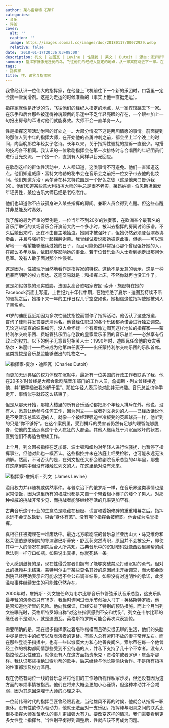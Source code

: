 ```yaml
---
author: 莱布雷希特 石晰F
categories:
- 音乐
- 评论
cover:
  alt: ''
  caption: ''
  image: https://images.soomal.cc/images/doc/20180117/00072929.webp
  relative: false
date: '2018-01-17T20:36:03+08:00'
description: 列文 | 迪图瓦 | Levine | 性骚扰 | 莱文 | Dutoit | 源自：澎湃新闻 | 版权：转载 |  平均/总评分：10.00/20
summary: 指挥家就像是迁徙的鸟，飞往他们的经纪人指定的地点，从一家宾馆跳去下一家。在乐手和后台那些被迷得神魂颠倒的乐迷中不乏年轻亮眼的存在，一个眼神加上一句报出房号的耳语对他们就能奏效。大师不会一直单身一人……
tags:
- 指挥家
title: 性、谎言与指挥家
---
```


我曾经认识一位伟大的指挥家，在他登上飞机前往下一个新的乐团时，口袋里一定会揣一管润滑剂。这是为走运的时候准备的（事实上他一直挺走运）。

指挥家就像是迁徙的鸟，飞往他们的经纪人指定的地点，从一家宾馆跳去下一家。在乐手和后台那些被迷得神魂颠倒的乐迷中不乏年轻亮眼的存在，一个眼神加上一句报出房号的耳语对他们就能奏效。大师不会一直单身一人。

性是指挥这项活动附带的好处之一。大部分情况下这是两厢情愿的事情。前面提到的那位人到中年的指挥大师，在开始他的奋勇冲刺之前，都会坐上半个晚上的时间，向当晚那位年轻女子念诗。长年以来，关于指挥性骚扰的投诉一直很少。勾搭的技巧各不相同。我认识的一位歌剧指挥会在第一次排练时与合唱团的年轻团员们进行目光交流，一个接一个，直到有人同样以目光回应。

在歌剧这样的群体性活动中，人人都知道，这类事情不可避免。他们一直知道这点。他们知道威廉・富特文格勒的秘书会在音乐会之前把一位女子带去他的化妆间。他们知道乔治・索尔蒂在科文特花园是一个好色之徒（这是他亲口告诉我的）。他们知道某些意大利指挥大师的手总是很不老实，莱昂纳德・伯恩斯坦偏爱年轻男性，某位古乐大师已经是老吃老作。

他们也知道你不应该孤身进入某些指挥的房间。兼职人员会得到点醒。但这些点醒并非总能及时奏效。

我了解的最为严重的案例是，一位当年不到20岁的独奏家，在欧洲某个最著名的音乐厅举行的某场音乐会开演前大约一个多小时，被叫去指挥的房间讨论乐谱。不久后她出来时，还在不由自主地抽泣。她刚才被强奸了，但她仍然必须登台演奏协奏曲，并且与强奸犯一起鞠躬谢幕。我曾经试着说服她披露此事，但她――可以理解地――希望能够继续过她的日子，而且可能仍然非常担心那个曾经强奸她的人，在那么多年以后，依旧能够影响她的事业。若干位音乐业内人士看到她走出那间休息室。没有人敢于面对那个性侵者。

这是因为，性被理所当然地看作是指挥家的特权。这绝不是爱意的表示，这是一种粗暴而明确的权力表达。这笔交易就是：和指挥上床，不然你就再也没工作了。

这是如假包换的现实威胁。法国女高音歌唱家安妮-索菲・施密特在她的Facebook页面上写道，上世纪九十年代中期，在她拒绝了夏尔・迪图瓦持续不断的骚扰之后，她接下来一年的工作日程几乎空空如也。她相信这位指挥使她被列入了黑名单。

81岁的迪图瓦近期因为多次性骚扰指控而暂停了指挥活动。他否认了这些报道，咨询了律师并发誓要洗清污名。他曾经任职过的各个乐团都承诺会进行独立调查。无论这些调查的结果如何，没人会怀疑一个有着像迪图瓦这样地位的指挥家――蒙特利尔交响乐团、费城管弦乐团与伦敦的皇家爱乐乐团的音乐总监――必然享有行政上的权力。以下的例子无意冒犯相关人士：1990年时，迪图瓦任命他的女友香塔尔・朱丽叶――后来成为他第四任妻子――出任蒙特利尔交响乐团的乐队首席。这类提拔是音乐总监能够送出的礼物之一。

![指挥家-夏尔・迪图瓦（Charles Dutoit）](https://images.soomal.cc/images/doc/20180117/00072929.webp)





而更加无远弗届的权力体现在沉默中。最近有一位美国的行政工作者联系了我，他在20多岁时曾经是大都会歌剧院音乐部门的工作人员，詹姆斯・列文曾经接近他，并“把手插进我的裤子里”。那位年轻人表示他对此并无兴趣。音乐总监也停手走开，事情似乎就该这么结束了。

但是从那天开始，那幢大楼里的所有音乐活动都把那个年轻人排斥在外。他说，没有人，愿意让他参与任何工作，因为列文――或者列文身边的人――已经放话说他是不受音乐总监欢迎的人。就像一个被经理强迫坐冷板凳的英超球员一样，他听到的只是“你不够好”。在这个案例里，受到排斥的受害者仍然有足够的理智能够脱身，使他的生活远离这个令人疯狂的大都会。其他人继续处于消沉而败坏的状态，直到他们不再适合继续工作。

上个月，列文因被指控在芝加哥、波士顿和纽约对年轻人进行性骚扰，也暂停了指挥事业，但他对此也一概否认。这些指控并未在法庭上经受检验，也可能永远无法调解。然而，不可否认的是，在列文担任大都会歌剧院音乐总监的41年里，那些在这座剧院中但没有接触过列文的人，在这里绝对没有未来。

![指挥家-詹姆斯・列文（James Levine）](https://images.soomal.cc/images/doc/20180117/00072928.webp)





滥用权力并非随机或偶然事件。与普京治下的俄罗斯一样，在音乐界这类事情也是家常便饭，因为这里所有的权威也都是来自一个带着根小棒子的矮个子男人。对那种权威的挑战非常少见，而挑战者能够继续存活的几率更加罕有。

古典音乐这个行业的生意总是隐藏在秘密、谎言和委婉修辞的重重帷幕之后。指挥永远不会无故缺勤，只会“身体有恙”。没有哪个指挥会被解职。他会成为名誉指挥。

真相往往被掩埋在一堆废话中。最近北方歌剧院的音乐总监亚历山大・马克维奇和格莱德伯恩歌剧院的导演塞巴斯蒂安・舒瓦茨突然离职，原因并不会被公开，即使其中一人的情况在剧院后台人所共知。古典音乐中的沉默暗码就像西西里黑帮的缄默法则一样守口如瓶。如果说出真相，你就死路一条。

令人感到鼓舞的是，现在性侵受害者们拥有了能够突破禁忌打破沉默的勇气。但对此的抵赖并未结束。蒙特利尔由于某些莫名其妙的原因尚未开始调查，而大都会歌剧院已经明确表示它可能永远不会公布调查结果。如果没有对透明性的承诺，此类滥权事件继续发生的可能性仍然存在。

2000年时，詹姆斯・列文被任命为韦尔比耶音乐节管弦乐队音乐总监，这支乐队最年轻的演奏员只有16岁，我当时询问过音乐节创始人马丁・英格斯特罗姆，他是否知道他所冒的风险。他向我保证，已经安排了特别的预防措施。而上个月当列文被曝光时，英格斯特罗姆自称“对这些指责感到不安和忧伤”。列文在韦尔比耶的继任者不是别人，就是迪图瓦。英格斯特罗姆可能会再次深表震惊。

需要明确的是，现在很多指挥家过着堪称楷模而且确实很无聊的生活，他们的头脑中尽是音乐中的细节以及表演者的更替。有些人总有紧盯不放的妻子常伴左右。而在那些登徒子指挥中，也有一些以慷慨大方和心地善良闻名。索尔蒂在每一个他曾经工作的机构都同情那些受到不公待遇的人，并私下支持了几十个不幸者。没有人指控他占女性便宜，就像没有人在这方面指责米克・贾格尔或者罗伊・詹金斯那样。我认识那些拒绝过索尔蒂的歌手，后来继续与他长期愉快合作。不是所有指挥的性事都涉及权力滥用。

现在仍然有两位一线的音乐总监将他们的工作场所视作私家沙发，但还没有因为这方面的麻烦事情被指责。他们在将来大概会更加小心谨慎，但这种冲动并不会减弱，因为其原因深埋于大师的心理之中。

一位前伟哥时代的指挥巨匠曾经跟我说，当他雄风不再的时候，他就会从指挥一职退休。没有性欲作为驱动力，他就无法面对一支乐团。指挥棒与阳具之间的联系比很多指挥大师准备承认的事儿更加强大有力。要改变这样的情况，我们需要看到更多女性登上指挥台。当性别平衡得到调整后，性就应该不再成为问题。